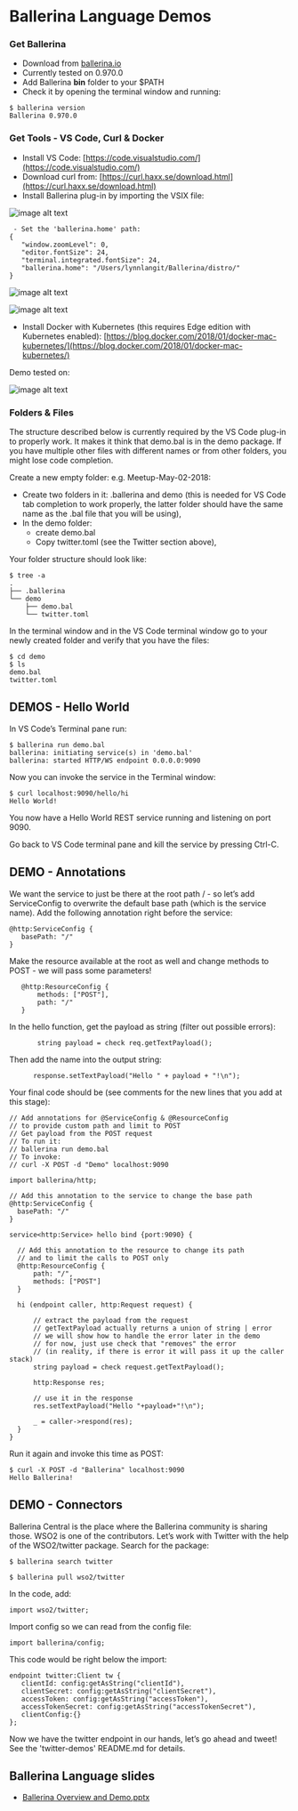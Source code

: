 # Ballerina Language Demos

### Get Ballerina

 - Download from [ballerina.io](http://ballerina.io)
 - Currently tested on 0.970.0
 - Add Ballerina **bin** folder to your $PATH
 - Check it by opening the terminal window and running:

```
$ ballerina version
Ballerina 0.970.0
```

### Get Tools - VS Code, Curl & Docker

 - Install VS Code: [https://code.visualstudio.com/](https://code.visualstudio.com/)
 - Download curl from: [https://curl.haxx.se/download.html](https://curl.haxx.se/download.html) 
 - Install Ballerina plug-in by importing the VSIX file:

![image alt text](img/image_0.png)

```
 - Set the 'ballerina.home' path:
{
   "window.zoomLevel": 0,
   "editor.fontSize": 24,
   "terminal.integrated.fontSize": 24,
   "ballerina.home": "/Users/lynnlangit/Ballerina/distro/"
}
```

![image alt text](img/image_1.png)

![image alt text](img/image_2.png) 

 - Install Docker with Kubernetes (this requires Edge edition with Kubernetes enabled): [https://blog.docker.com/2018/01/docker-mac-kubernetes/](https://blog.docker.com/2018/01/docker-mac-kubernetes/) 

Demo tested on:

![image alt text](img/image_3.png)


###  Folders & Files

The structure described below is currently required by the VS Code plug-in to properly work. It makes it think that demo.bal is in the demo package. If you have multiple other files with different names or from other folders, you might lose code completion.

Create a new empty folder: e.g. Meetup-May-02-2018:

* Create two folders in it: .ballerina and demo (this is needed for VS Code tab completion to work properly, the latter folder should have the same name as the .bal file that you will be using),
* In the demo folder:
    * create demo.bal
    * Copy twitter.toml (see the Twitter section above),
    
Your folder structure should look like:

```
$ tree -a
.
├── .ballerina
└── demo
    ├── demo.bal
    └── twitter.toml
```

In the terminal window and in the VS Code terminal window go to your newly created folder and verify that you have the files:

```
$ cd demo
$ ls
demo.bal
twitter.toml
```

## DEMOS -  Hello World

In VS Code’s Terminal pane run:

```
$ ballerina run demo.bal
ballerina: initiating service(s) in 'demo.bal'
ballerina: started HTTP/WS endpoint 0.0.0.0:9090
```

Now you can invoke the service in the Terminal window:

```
$ curl localhost:9090/hello/hi
Hello World!
```
You now have a Hello World REST service running and listening on port 9090.

Go back to VS Code terminal pane and kill the service by pressing Ctrl-C.

## DEMO - Annotations

We want the service to just be there at the root path / - so let’s add ServiceConfig to overwrite the default base path (which is the service name). Add the following annotation right before the service:

```ballerina
@http:ServiceConfig {
   basePath: "/"
}
```

Make the resource available at the root as well and change methods to POST - we will pass some parameters!  

```ballerina
   @http:ResourceConfig {
       methods: ["POST"],
       path: "/"
   }
```

In the hello function, get the payload as string (filter out possible errors):

```ballerina
       string payload = check req.getTextPayload();
```

Then add the name into the output string:

```ballerina
      response.setTextPayload("Hello " + payload + "!\n");
```

Your final code should be (see comments for the new lines that you add at this stage):

```ballerina
// Add annotations for @ServiceConfig & @ResourceConfig
// to provide custom path and limit to POST
// Get payload from the POST request
// To run it:
// ballerina run demo.bal
// To invoke:
// curl -X POST -d "Demo" localhost:9090

import ballerina/http;

// Add this annotation to the service to change the base path
@http:ServiceConfig {
  basePath: "/"
}

service<http:Service> hello bind {port:9090} {

  // Add this annotation to the resource to change its path
  // and to limit the calls to POST only
  @http:ResourceConfig {
      path: "/",
      methods: ["POST"]
  }

  hi (endpoint caller, http:Request request) {

      // extract the payload from the request
      // getTextPayload actually returns a union of string | error
      // we will show how to handle the error later in the demo
      // for now, just use check that "removes" the error
      // (in reality, if there is error it will pass it up the caller stack)
      string payload = check request.getTextPayload();
      
      http:Response res;

      // use it in the response
      res.setTextPayload("Hello "+payload+"!\n");

      _ = caller->respond(res);
  }
}
```

Run it again and invoke this time as POST:

```
$ curl -X POST -d "Ballerina" localhost:9090
Hello Ballerina!
```

## DEMO - Connectors

Ballerina Central is the place where the Ballerina community is sharing those. WSO2 is one of the contributors. Let’s work with Twitter with the help of the WSO2/twitter package. Search for the package:

```
$ ballerina search twitter
```
```
$ ballerina pull wso2/twitter
```

In the code, add:

```ballerina
import wso2/twitter;
```
Import config so we can read from the config file:

```ballerina
import ballerina/config;
```

This code would be right below the import:

```ballerina
endpoint twitter:Client tw {
   clientId: config:getAsString("clientId"),
   clientSecret: config:getAsString("clientSecret"),
   accessToken: config:getAsString("accessToken"),
   accessTokenSecret: config:getAsString("accessTokenSecret"),
   clientConfig:{}   
};
```

Now we have the twitter endpoint in our hands, let’s go ahead and tweet!  See the 'twitter-demos' README.md for details.


## Ballerina Language slides

 - [Ballerina Overview and Demo.pptx](https://docs.google.com/presentation/d/1yuixfusHrICWn6nxRobDEMjuWaHvn3qMJMzQnjNIkMk/edit?usp=sharing)

